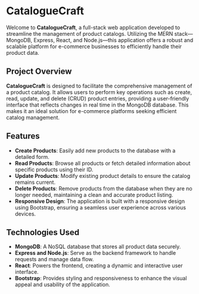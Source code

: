 # CatalogueCraft

Welcome to **CatalogueCraft**, a full-stack web application developed to streamline the management of product catalogs. Utilizing the MERN stack—MongoDB, Express, React, and Node.js—this application offers a robust and scalable platform for e-commerce businesses to efficiently handle their product data.

## Project Overview

**CatalogueCraft** is designed to facilitate the comprehensive management of a product catalog. It allows users to perform key operations such as create, read, update, and delete (CRUD) product entries, providing a user-friendly interface that reflects changes in real time in the MongoDB database. This makes it an ideal solution for e-commerce platforms seeking efficient catalog management.

## Features

- **Create Products**: Easily add new products to the database with a detailed form.
- **Read Products**: Browse all products or fetch detailed information about specific products using their ID.
- **Update Products**: Modify existing product details to ensure the catalog remains current.
- **Delete Products**: Remove products from the database when they are no longer needed, maintaining a clean and accurate product listing.
- **Responsive Design**: The application is built with a responsive design using Bootstrap, ensuring a seamless user experience across various devices.

## Technologies Used

- **MongoDB**: A NoSQL database that stores all product data securely.
- **Express and Node.js**: Serve as the backend framework to handle requests and manage data flow.
- **React**: Powers the frontend, creating a dynamic and interactive user interface.
- **Bootstrap**: Provides styling and responsiveness to enhance the visual appeal and usability of the application.
